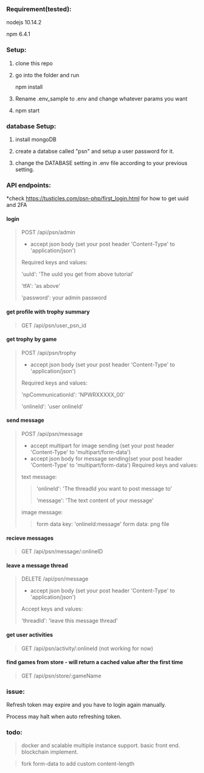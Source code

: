 ### Requirement(tested):
nodejs 10.14.2

npm 6.4.1

### Setup:
1. clone this repo

2. go into the folder and run 

   npm install

3. Rename .env_sample to .env and change whatever params you want

4. npm start

### database Setup:
1. install mongoDB

2. create a databse called "psn" and setup a user password for it.

3. change the DATABASE setting in .env file according to your previous setting.

### API endpoints:

*check https://tusticles.com/psn-php/first_login.html for how to get uuid and 2FA


#### login 
> POST   /api/psn/admin
>
> * accept json body (set your post header 'Content-Type' to 'application/json')
>
> Required keys and values:  
>
> 'uuId': 'The uuId you get from above tutorial'
>
> 'tfA': 'as above'
>
> 'password': your admin password 


#### get profile with trophy summary                    
> GET   /api/psn/user_psn_id


#### get trophy by game
> POST   /api/psn/trophy
>
> * accept json body (set your post header 'Content-Type' to 'application/json')
>
> Required keys and values:  
>
> 'npCommunicationId': 'NPWRXXXXX_00'
>
> 'onlineId': 'user onlineId'
>


#### send message
> POST /api/psn/message
>
> * accept multipart for image sending (set your post header 'Content-Type' to 'multipart/form-data')
> * accept json body for message sending(set your post header 'Content-Type' to 'multipart/form-data')
> Required keys and values:  
>
> text message:
>>'onlineId': 'The threadId you want to post message to'
>>
>>'message': 'The text content of your message'
>
> image message:
>> form data key:   'onlineId:message'
>> form data: png file


#### recieve messages
>GET   /api/psn/message/:onlineID


#### leave a message thread
>DELETE   /api/psn/message
>
> * accept json body (set your post header 'Content-Type' to 'application/json')
>
> Accept keys and values:  
>
> 'threadId': 'leave this message thread'


#### get user activities
>GET   /api/psn/activity/:onlineId        (not working for now)
>


#### find games from store  - will return a cached value after the first time
>GET    /api/psn/store/:gameName
>


### issue:

Refresh token may expire and you have to login again manually.

Process may halt when auto refreshing token.



### todo:
> docker and scalable multiple instance support.
> basic front end.
> blockchain implement.

> fork form-data to add custom content-length


